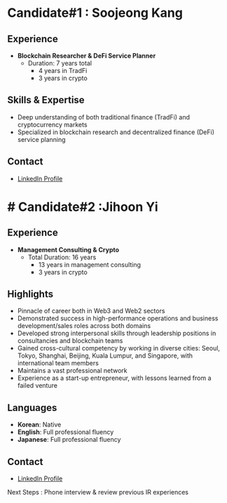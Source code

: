 # Candidate#1 : Soojeong Kang

## Experience
- **Blockchain Researcher & DeFi Service Planner**
  - Duration: 7 years total
    - 4 years in TradFi
    - 3 years in crypto

## Skills & Expertise
- Deep understanding of both traditional finance (TradFi) and cryptocurrency markets
- Specialized in blockchain research and decentralized finance (DeFi) service planning

## Contact
- [LinkedIn Profile](https://www.linkedin.com/in/soojeong-kang-aaa2b3136/)

# # Candidate#2 :Jihoon Yi

## Experience
- **Management Consulting & Crypto**
  - Total Duration: 16 years
    - 13 years in management consulting
    - 3 years in crypto

## Highlights
- Pinnacle of career both in Web3 and Web2 sectors
- Demonstrated success in high-performance operations and business development/sales roles across both domains
- Developed strong interpersonal skills through leadership positions in consultancies and blockchain teams
- Gained cross-cultural competency by working in diverse cities: Seoul, Tokyo, Shanghai, Beijing, Kuala Lumpur, and Singapore, with international team members
- Maintains a vast professional network
- Experience as a start-up entrepreneur, with lessons learned from a failed venture

## Languages
- **Korean**: Native
- **English**: Full professional fluency
- **Japanese**: Full professional fluency

## Contact
- [LinkedIn Profile](https://www.linkedin.com/in/jihoon-yi-580134227/details/experience/)

Next Steps : Phone interview & review previous IR experiences
